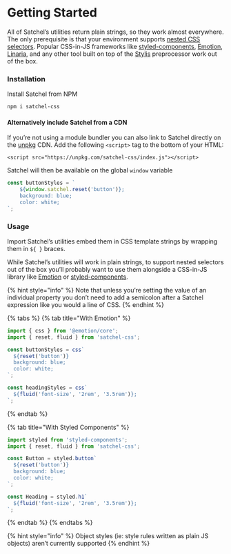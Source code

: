 # Getting Started

All of Satchel’s utilities return plain strings, so they work almost everywhere. The only prerequisite is that your environment supports [nested CSS selectors](https://tabatkins.github.io/specs/css-nesting/#nest-selector). Popular CSS-in-JS frameworks like [styled-components](https://styled-components.com/), [Emotion](https://emotion.sh/), [Linaria](https://linaria.now.sh/), and any other tool built on top of the [Stylis](https://github.com/thysultan/stylis.js) preprocessor work out of the box.

### Installation

Install Satchel from NPM

```bash
npm i satchel-css
```

#### Alternatively include Satchel from a CDN

If you’re not using a module bundler you can also link to Satchel directly on the [unpkg](https://unpkg.com/) CDN. Add the following `<script>` tag to the bottom of your HTML:

```markup
<script src="https://unpkg.com/satchel-css/index.js"></script>
```

Satchel will then be available on the global `window` variable

```javascript
const buttonStyles = `
    ${window.satchel.reset('button')};
    background: blue;
    color: white;
`;
```

### Usage

Import Satchel’s utilities embed them in CSS template strings by wrapping them in `${ }` braces.

While Satchel’s utilities will work in plain strings, to support nested selectors out of the box you’ll probably want to use them alongside a CSS-in-JS library like [Emotion](https://emotion.sh) or [styled-components](https://styled-components.com).

{% hint style="info" %}
Note that unless you’re setting the value of an individual property you don’t need to add a semicolon after a Satchel expression like you would a line of CSS.
{% endhint %}

{% tabs %}
{% tab title="With Emotion" %}
```javascript
import { css } from '@emotion/core';
import { reset, fluid } from 'satchel-css';

const buttonStyles = css`
  ${reset('button')}
  background: blue;
  color: white;
`;

const headingStyles = css`
  ${fluid('font-size', '2rem', '3.5rem')};
`;
```
{% endtab %}

{% tab title="With Styled Components" %}
```javascript
import styled from 'styled-components';
import { reset, fluid } from 'satchel-css';

const Button = styled.button`
  ${reset('button')}
  background: blue;
  color: white;
`;

const Heading = styled.h1`
  ${fluid('font-size', '2rem', '3.5rem')};
`;
```
{% endtab %}
{% endtabs %}

{% hint style="info" %}
Object styles \(ie: style rules written as plain JS objects\) aren’t currently supported
{% endhint %}

